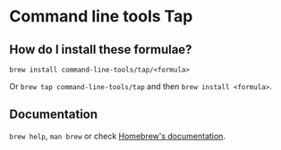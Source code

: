 # Command line tools Tap

## How do I install these formulae?

`brew install command-line-tools/tap/<formula>`

Or `brew tap command-line-tools/tap` and then `brew install <formula>`.

## Documentation

`brew help`, `man brew` or check [Homebrew's documentation](https://docs.brew.sh).
